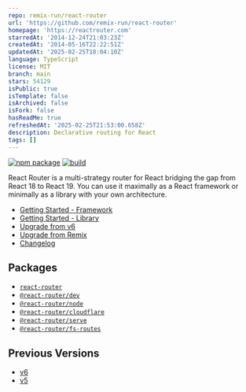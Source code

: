 ```yaml
---
repo: remix-run/react-router
url: 'https://github.com/remix-run/react-router'
homepage: 'https://reactrouter.com'
starredAt: '2014-12-24T21:03:23Z'
createdAt: '2014-05-16T22:22:51Z'
updatedAt: '2025-02-25T18:04:10Z'
language: TypeScript
license: MIT
branch: main
stars: 54129
isPublic: true
isTemplate: false
isArchived: false
isFork: false
hasReadMe: true
refreshedAt: '2025-02-25T21:53:00.658Z'
description: Declarative routing for React
tags: []
---
```


[![npm package][npm-badge]][npm] [![build][build-badge]][build]

[npm-badge]: https://img.shields.io/npm/v/react-router-dom.svg
[npm]: https://www.npmjs.org/package/react-router-dom
[build-badge]: https://img.shields.io/github/actions/workflow/status/remix-run/react-router/test.yml?branch=dev&style=square
[build]: https://github.com/remix-run/react-router/actions/workflows/test.yml

React Router is a multi-strategy router for React bridging the gap from React 18 to React 19. You can use it maximally as a React framework or minimally as a library with your own architecture.

- [Getting Started - Framework](https://reactrouter.com/start/framework/installation)
- [Getting Started - Library](https://reactrouter.com/start/library/installation)
- [Upgrade from v6](https://reactrouter.com/upgrading/v6)
- [Upgrade from Remix](https://reactrouter.com/upgrading/remix)
- [Changelog](https://github.com/remix-run/react-router/blob/main/CHANGELOG.md)

## Packages

- [`react-router`](./packages/react-router)
- [`@react-router/dev`](./packages/react-router-dev)
- [`@react-router/node`](./packages/react-router-node)
- [`@react-router/cloudflare`](./packages/react-router-cloudflare)
- [`@react-router/serve`](./packages/react-router-serve)
- [`@react-router/fs-routes`](./packages/react-router-fs-routes)

## Previous Versions

- [v6](https://reactrouter.com/v6)
- [v5](https://v5.reactrouter.com/)
